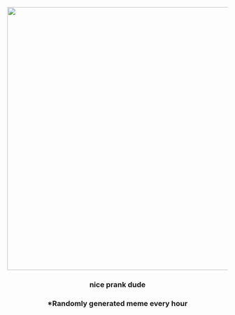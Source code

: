 <p align="center">
        <img src="https://i.redd.it/2zxq9ypele391.gif" width="600" height="600">
        </p>
        <h3 align="center">nice prank dude</h3>
        <h3 align="center">*Randomly generated meme every hour</h3>
    